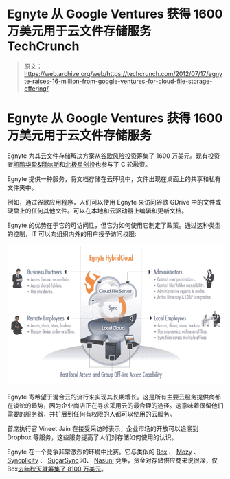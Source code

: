# Egnyte 从 Google Ventures 获得 1600 万美元用于云文件存储服务 TechCrunch

> 原文：<https://web.archive.org/web/https://techcrunch.com/2012/07/17/egnyte-raises-16-million-from-google-ventures-for-cloud-file-storage-offering/>

# Egnyte 从 Google Ventures 获得 1600 万美元用于云文件存储服务

Egnyte 为其云文件存储解决方案从[谷歌风险投资](https://web.archive.org/web/20221207201007/http://www.googleventures.com/)筹集了 1600 万美元。现有投资者[凯鹏华盈&拜尔斯](https://web.archive.org/web/20221207201007/http://www.kpcb.com/)和[北极星创投](https://web.archive.org/web/20221207201007/http://www.polarisventures.com/Default.asp)也参与了 C 轮融资。

Egnyte 提供一种服务，将文档存储在云环境中，文件出现在桌面上的共享和私有文件夹中。

例如，通过谷歌应用程序，人们可以使用 Egnyte 来访问谷歌 GDrive 中的文件或硬盘上的任何其他文件。可以在本地和云驱动器上编辑和更新文档。

Egnyte 的优势在于它的可访问性，但它为如何使用它制定了政策。通过这种类型的控制，IT 可以向组织内外的用户授予访问权限:

[![](img/3bdc6bdfcacf00b557e181c562070839.png "egnyte-hybridcloud-how-it-works-3")](https://web.archive.org/web/20221207201007/https://beta.techcrunch.com/2012/07/17/egnyte-raises-16-million-from-google-ventures-for-cloud-file-storage-offering/egnyte-hybridcloud-how-it-works-3/)

Egnyte 寄希望于混合云的流行来实现其长期增长。这是所有主要云服务提供商都在谈论的趋势，因为企业商店正在寻求采用云的最合理的途径。这意味着保留他们需要的服务器，并扩展到任何有权限的人都可以使用的云服务。

首席执行官 Vineet Jain 在接受采访时表示，企业市场的开放可以追溯到 Dropbox 等服务，这些服务提高了人们对存储如何使用的认识。

Egnyte 在一个竞争非常激烈的环境中比赛。它与类似的 [Box](https://web.archive.org/web/20221207201007/http://www.crunchbase.com/company/box-net " Box") 、 [Mozy](https://web.archive.org/web/20221207201007/http://www.crunchbase.com/company/mozy "Mozy") 、 [Syncplicity](https://web.archive.org/web/20221207201007/http://www.crunchbase.com/company/syncplicity "Syncplicity") 、 [SugarSync](https://web.archive.org/web/20221207201007/http://www.crunchbase.com/company/sugarsync "SugarSync") 和、 [Nasuni](https://web.archive.org/web/20221207201007/http://www.crunchbase.com/company/nasuni "Nasuni") 竞争，资金对存储供应商来说很深，仅 Box[去年秋天就筹集了 8100 万美元](https://web.archive.org/web/20221207201007/http://www.forbes.com/sites/nicoleperlroth/2011/10/11/after-rebuffing-600-million-citrix-takeover-cloud-storage-provider-box-net-closes-81-million-in-new-funding/)。